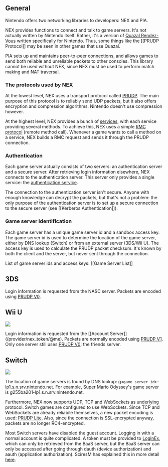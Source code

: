 ## General
Nintendo offers two networking libraries to developers: NEX and PIA.

NEX provides functions to connect and talk to game servers. It's not actually written by Nintendo itself. Rather, it's a version of [Quazal Rendez-Vous](http://www.quazal.com/rendez-vous.htm) written specifically for Nintendo. Thus, some things like the [[PRUDP Protocol]] may be seen in other games that use Quazal.

PIA sets up and maintains peer-to-peer connections, and allows games to send both reliable and unreliable packets to other consoles. This library cannot be used without NEX, since NEX must be used to perform match making and NAT traversal.

### The protocols used by NEX
At the lowest level, NEX uses a transport protocol called [PRUDP](PRUDP-Protocol). The main purpose of this protocol is to reliably send UDP packets, but it also offers encryption and compression algorithms. Nintendo doesn't use compression however.

At the highest level, NEX provides a bunch of [services](NEX-Protocols), with each service providing several methods. To achieve this, NEX uses a simple [RMC protocol](RMC-Protocol) (remote method call). Whenever a game wants to call a method on a service, NEX builds a RMC request and sends it through the PRUDP connection.

### Authentication
Each game server actually consists of two servers: an authentication server and a secure server. After retrieving login information elsewhere, NEX connects to the authentication server. This server only provides a single service: the [authentication service](Authentication-Protocol).

The connection to the authentication server isn't secure. Anyone with enough knowledge can decrypt the packets, but that's not a problem: the only purpose of the authentication server is to set up a secure connection to the secure server (see [[Kerberos Authentication]]).

### Game server identification
Each game server has a unique game server id and a sandbox access key. The game server id is used to determine the location of the game server, either by DNS lookup (Switch) or from an external server (3DS/Wii U). The access key is used to calculate the PRUDP packet checksum. It's known by both the client and the server, but never sent through the connection.

List of game server ids and access keys: [[Game Server List]]

## 3DS
Login information is requested from the NASC server. Packets are encoded using [PRUDP V0](PRUDP-Protocol#v0-format).

## Wii U
![](https://www.dropbox.com/s/zttspz7v9olzazl/diagram_wiiu.png?raw=1)

Login information is requested from the [[Account Server]] (/provider/nex_token/@me). Packets are normally encoded using [PRUDP V1](PRUDP-Protocol#v1-format). Only one server still uses [PRUDP V0](PRUDP-Protocol#v0-format): the friends server.

## Switch
![](https://www.dropbox.com/s/cbud2qf2vpt14om/diagram_switch.png?raw=1)

The location of game servers is found by DNS lookup: g`<game server id>`-lp1.s.n.srv.nintendo.net. For example, Super Mario Odyssey's game server is g255ba201-lp1.s.n.srv.nintendo.net.

Furthermore, NEX now supports UDP, TCP and WebSockets as underlying protocol. Switch games are configured to use WebSockets. Since TCP and WebSockets are already reliabile themselves, a new packet encoding is used: [PRUDP Lite](PRUDP-Protocol#lite-format). Also, since the connection is SSL-encrypted anyway, packets are no longer RC4-encrypted.

Most Switch servers have disabled the guest account. Logging in with a normal account is quite complicated. A token must be provided to [LoginEx](Authentication-Protocol#2-loginex), which can only be retrieved from the BaaS server, but the BaaS server can only be accessed after going through dauth (device authorization) and aauth (application authorization). SciresM has explained this in more detail [here](https://www.reddit.com/r/SwitchHacks/comments/8rxg26).